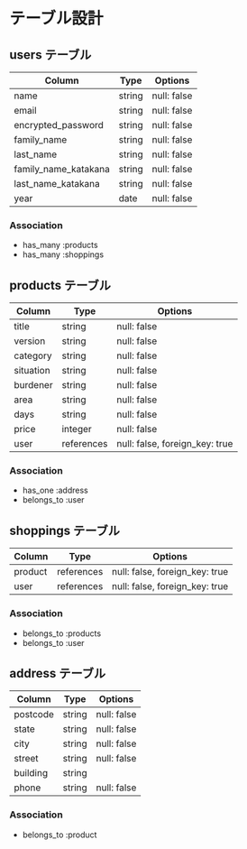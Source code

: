 # テーブル設計

## users テーブル

| Column               | Type   | Options     |
| -------------------- | ------ | ----------- |
| name                 | string | null: false |
| email                | string | null: false |
| encrypted_password   | string | null: false |
| family_name          | string | null: false |
| last_name            | string | null: false |
| family_name_katakana | string | null: false |
| last_name_katakana   | string | null: false |
| year                 | date   | null: false |

### Association

- has_many :products
- has_many :shoppings

## products テーブル

| Column     | Type       | Options                        |
| ---------- | ---------- | ------------------------------ |
| title      | string     | null: false                    |
| version    | string     | null: false                    |
| category   | string     | null: false                    |
| situation  | string     | null: false                    |
| burdener   | string     | null: false                    |
| area       | string     | null: false                    |
| days       | string     | null: false                    |
| price      | integer    | null: false                    |
| user       | references | null: false, foreign_key: true |

### Association

- has_one :address
- belongs_to :user

## shoppings テーブル

| Column  | Type       | Options                        |
| ------- | -----------| ------------------------------ |
| product | references | null: false, foreign_key: true |
| user    | references | null: false, foreign_key: true |

### Association

- belongs_to :products
- belongs_to :user

## address テーブル

| Column   | Type       | Options                        |
| -------- | ---------- | ------------------------------ |
| postcode | string     | null: false                    |
| state    | string     | null: false                    |
| city     | string     | null: false                    |
| street   | string     | null: false                    |
| building | string     |                                |
| phone    | string     | null: false                    |

### Association

- belongs_to :product
